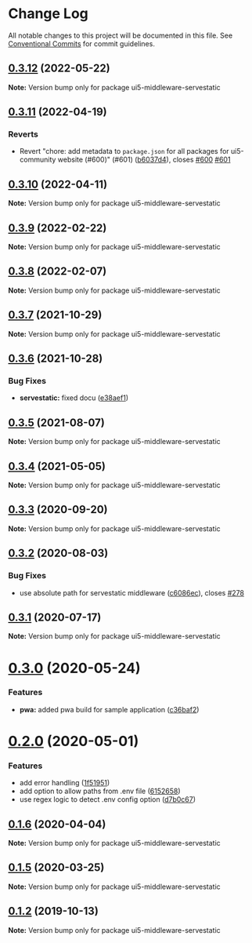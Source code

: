 # Change Log

All notable changes to this project will be documented in this file.
See [Conventional Commits](https://conventionalcommits.org) for commit guidelines.

## [0.3.12](https://github.com/ui5-community/ui5-ecosystem-showcase/compare/ui5-middleware-servestatic@0.3.11...ui5-middleware-servestatic@0.3.12) (2022-05-22)

**Note:** Version bump only for package ui5-middleware-servestatic





## [0.3.11](https://github.com/ui5-community/ui5-ecosystem-showcase/compare/ui5-middleware-servestatic@0.3.10...ui5-middleware-servestatic@0.3.11) (2022-04-19)


### Reverts

* Revert "chore: add metadata to `package.json` for all packages for ui5-community website (#600)" (#601) ([b6037d4](https://github.com/ui5-community/ui5-ecosystem-showcase/commit/b6037d4d397275ad2d83e7f18415c45a878c76bf)), closes [#600](https://github.com/ui5-community/ui5-ecosystem-showcase/issues/600) [#601](https://github.com/ui5-community/ui5-ecosystem-showcase/issues/601)





## [0.3.10](https://github.com/ui5-community/ui5-ecosystem-showcase/compare/ui5-middleware-servestatic@0.3.9...ui5-middleware-servestatic@0.3.10) (2022-04-11)

**Note:** Version bump only for package ui5-middleware-servestatic





## [0.3.9](https://github.com/ui5-community/ui5-ecosystem-showcase/compare/ui5-middleware-servestatic@0.3.8...ui5-middleware-servestatic@0.3.9) (2022-02-22)

**Note:** Version bump only for package ui5-middleware-servestatic





## [0.3.8](https://github.com/ui5-community/ui5-ecosystem-showcase/compare/ui5-middleware-servestatic@0.3.7...ui5-middleware-servestatic@0.3.8) (2022-02-07)

**Note:** Version bump only for package ui5-middleware-servestatic





## [0.3.7](https://github.com/ui5-community/ui5-ecosystem-showcase/compare/ui5-middleware-servestatic@0.3.6...ui5-middleware-servestatic@0.3.7) (2021-10-29)

**Note:** Version bump only for package ui5-middleware-servestatic





## [0.3.6](https://github.com/ui5-community/ui5-ecosystem-showcase/compare/ui5-middleware-servestatic@0.3.5...ui5-middleware-servestatic@0.3.6) (2021-10-28)


### Bug Fixes

* **servestatic:** fixed docu ([e38aef1](https://github.com/ui5-community/ui5-ecosystem-showcase/commit/e38aef160b08a25579ee28a7e9e86e8cf1758065))





## [0.3.5](https://github.com/ui5-community/ui5-ecosystem-showcase/compare/ui5-middleware-servestatic@0.3.4...ui5-middleware-servestatic@0.3.5) (2021-08-07)

**Note:** Version bump only for package ui5-middleware-servestatic





## [0.3.4](https://github.com/ui5-community/ui5-ecosystem-showcase/compare/ui5-middleware-servestatic@0.3.3...ui5-middleware-servestatic@0.3.4) (2021-05-05)

**Note:** Version bump only for package ui5-middleware-servestatic





## [0.3.3](https://github.com/petermuessig/ui5-ecosystem-showcase/compare/ui5-middleware-servestatic@0.3.2...ui5-middleware-servestatic@0.3.3) (2020-09-20)

**Note:** Version bump only for package ui5-middleware-servestatic





## [0.3.2](https://github.com/petermuessig/ui5-ecosystem-showcase/compare/ui5-middleware-servestatic@0.3.1...ui5-middleware-servestatic@0.3.2) (2020-08-03)


### Bug Fixes

* use absolute path for servestatic middleware ([c6086ec](https://github.com/petermuessig/ui5-ecosystem-showcase/commit/c6086ec057411188b240e722e751a0341c70647a)), closes [#278](https://github.com/petermuessig/ui5-ecosystem-showcase/issues/278)





## [0.3.1](https://github.com/petermuessig/ui5-ecosystem-showcase/compare/ui5-middleware-servestatic@0.3.0...ui5-middleware-servestatic@0.3.1) (2020-07-17)

**Note:** Version bump only for package ui5-middleware-servestatic





# [0.3.0](https://github.com/petermuessig/ui5-ecosystem-showcase/compare/ui5-middleware-servestatic@0.2.0...ui5-middleware-servestatic@0.3.0) (2020-05-24)


### Features

* **pwa:** added pwa build for sample application ([c36baf2](https://github.com/petermuessig/ui5-ecosystem-showcase/commit/c36baf24ed93e4e3634374c7ddcd426b8818876f))





# [0.2.0](https://github.com/petermuessig/ui5-ecosystem-showcase/compare/ui5-middleware-servestatic@0.1.6...ui5-middleware-servestatic@0.2.0) (2020-05-01)


### Features

* add error handling ([1f51951](https://github.com/petermuessig/ui5-ecosystem-showcase/commit/1f519513f7989f6640f593666cfe9d45f68643a1))
* add option to allow paths from .env file ([6152658](https://github.com/petermuessig/ui5-ecosystem-showcase/commit/615265803985c6ed8fd9f6bf785a9eccc42e6fb2))
* use regex logic to detect .env config option ([d7b0c67](https://github.com/petermuessig/ui5-ecosystem-showcase/commit/d7b0c6713343ae80f7115dd7b5cce8382dfb64d6))





## [0.1.6](https://github.com/petermuessig/ui5-ecosystem-showcase/compare/ui5-middleware-servestatic@0.1.5...ui5-middleware-servestatic@0.1.6) (2020-04-04)

**Note:** Version bump only for package ui5-middleware-servestatic





## [0.1.5](https://github.com/petermuessig/ui5-ecosystem-showcase/compare/ui5-middleware-servestatic@0.1.4...ui5-middleware-servestatic@0.1.5) (2020-03-25)

**Note:** Version bump only for package ui5-middleware-servestatic





## [0.1.2](https://github.com/petermuessig/ui5-ecosystem-showcase/compare/ui5-middleware-servestatic@0.1.1...ui5-middleware-servestatic@0.1.2) (2019-10-13)

**Note:** Version bump only for package ui5-middleware-servestatic

